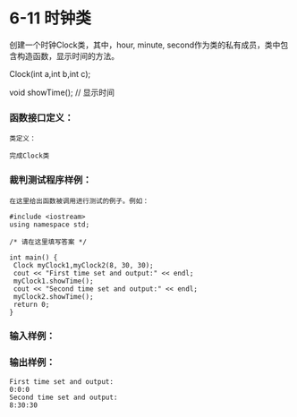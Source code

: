 # 6-11 时钟类
创建一个时钟Clock类，其中，hour, minute, second作为类的私有成员，类中包含构造函数，显示时间的方法。

Clock(int a,int b,int c);

void showTime(); // 显示时间

### 函数接口定义：

    
    
    类定义：
    
    完成Clock类
    

### 裁判测试程序样例：

    
    
    在这里给出函数被调用进行测试的例子。例如：
    
    #include <iostream>	
    using namespace std;
    
    /* 请在这里填写答案 */
    
    int main() {
     Clock myClock1,myClock2(8, 30, 30);	
     cout << "First time set and output:" << endl;
     myClock1.showTime();	
     cout << "Second time set and output:" << endl;
     myClock2.showTime();	
     return 0;
    }
    

### 输入样例：

    
    
    

### 输出样例：

    
    
    First time set and output:
    0:0:0
    Second time set and output:
    8:30:30
    
    

